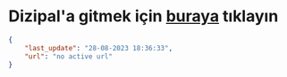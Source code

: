 # Dizipal'a gitmek için [buraya](None) tıklayın
        
```json
{
    "last_update": "28-08-2023 18:36:33",
    "url": "no active url"
}
```